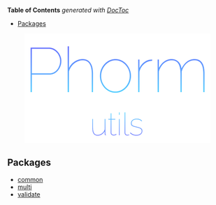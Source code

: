 <!-- START doctoc generated TOC please keep comment here to allow auto update -->
<!-- DON'T EDIT THIS SECTION, INSTEAD RE-RUN doctoc TO UPDATE -->
**Table of Contents**  *generated with [DocToc](https://github.com/thlorenz/doctoc)*

- [Packages](#packages)

<!-- END doctoc generated TOC please keep comment here to allow auto update -->

<div align="center">
  <img src="https://github.com/MirrorBytes/phorm-utils/blob/main/Logo.png" />
</div>

## Packages

- [common][common]
- [multi][multi]
- [validate][validate]



[common]: https://github.com/MirrorBytes/phorm-utils/tree/main/packages/common
[multi]: https://github.com/MirrorBytes/phorm-utils/tree/main/packages/multi
[validate]: https://github.com/MirrorBytes/phorm-utils/tree/main/packages/validate
